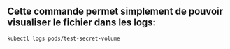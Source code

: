 ## Cette commande permet simplement de pouvoir visualiser le fichier dans les logs:

```bash
kubectl logs pods/test-secret-volume
```